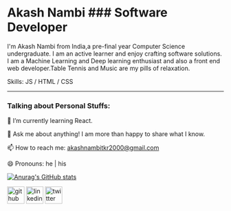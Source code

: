 # Akash Nambi ### Software Developer 
I'm Akash Nambi from India,a pre-final year Computer Science undergraduate. I am an active learner and enjoy crafting software solutions. I am a Machine Learning and Deep learning enthusiast and also a front end web developer.Table Tennis and Music are my pills of relaxation. 
<!--
**AkashNambi/AkashNambi** is a ✨ _special_ ✨ repository because its `README.md` (this file) appears on your GitHub profile.

Here are some ideas to get you started:
-->

Skills:  JS / HTML / CSS

---
### Talking about Personal Stuffs:


🌱 I’m currently learning React.

💬 Ask me about anything! I am more than happy to share what I know.

📫 How to reach me: akashnambitkr2000@gmail.com

😄 Pronouns: he | his

[![Anurag's GitHub stats](https://github-readme-stats.vercel.app/api?username=AkashNambi)](https://github.com/anuraghazra/github-readme-stats)
 
[<img src='https://cdn.jsdelivr.net/npm/simple-icons@3.0.1/icons/github.svg' alt='github' height='40'>](https://github.com/AkashNambi)  [<img src='https://cdn.jsdelivr.net/npm/simple-icons@3.0.1/icons/linkedin.svg' alt='linkedin' height='40'>](https://www.linkedin.com/in/akash-nambi/)  [<img src='https://cdn.jsdelivr.net/npm/simple-icons@3.0.1/icons/twitter.svg' alt='twitter' height='40'>](https://twitter.com/akash_nambi)  



